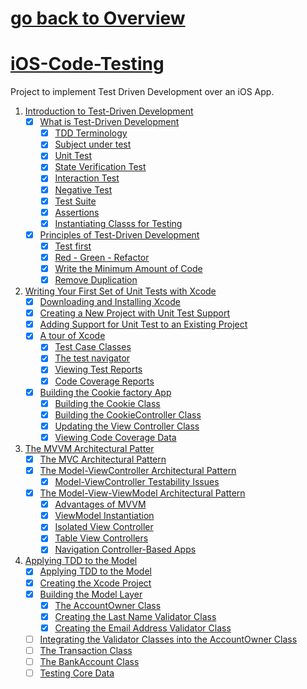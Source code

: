 # [go back to Overview](https://github.com/c4arl0s#test-driven-development-on-ios)

# [iOS-Code-Testing](https://github.com/c4arl0s/iOS-Code-Testing#go-back-to-overview)

Project to implement Test Driven Development over an iOS App.

1. [Introduction to Test-Driven Development](https://github.com/c4arl0s/1-Introduction-to-Test-Driven-Development#1-introduction-to-test-driven-development-1)
     - [x] [What is Test-Driven Development](https://github.com/c4arl0s/1-Introduction-to-Test-Driven-Development#what-is-test-driven-development)
        + [x] [TDD Terminology](https://github.com/c4arl0s/1-Introduction-to-Test-Driven-Development#-tdd-terminology)
        + [x] [Subject under test](https://github.com/c4arl0s/1-Introduction-to-Test-Driven-Development#-subject-under-test)
        + [x] [Unit Test](https://github.com/c4arl0s/1-Introduction-to-Test-Driven-Development#-unit-test)
        + [x] [State Verification Test](https://github.com/c4arl0s/1-Introduction-to-Test-Driven-Development#-state-verification-test) 
        + [x] [Interaction Test](https://github.com/c4arl0s/1-Introduction-to-Test-Driven-Development#-interaction-test)
        + [x] [Negative Test](https://github.com/c4arl0s/1-Introduction-to-Test-Driven-Development#-negative-test)
        + [x] [Test Suite](https://github.com/c4arl0s/1-Introduction-to-Test-Driven-Development#-test-suite)
        + [x] [Assertions](https://github.com/c4arl0s/1-Introduction-to-Test-Driven-Development#-assertions)
        + [x] [Instantiating Classs for Testing](https://github.com/c4arl0s/1-Introduction-to-Test-Driven-Development#-instantiating-class-for-testing)
     - [x] [Principles of Test-Driven Development](https://github.com/c4arl0s/1-Introduction-to-Test-Driven-Development#--principles-of-test-driven-development)
        + [x] [Test first](https://github.com/c4arl0s/1-Introduction-to-Test-Driven-Development#-test-first)
        + [x] [Red - Green - Refactor](https://github.com/c4arl0s/1-Introduction-to-Test-Driven-Development#-red---green---refactor)
        + [x] [Write the Minimum Amount of Code](https://github.com/c4arl0s/1-Introduction-to-Test-Driven-Development#-write-the-minimum-amount-of-code)
        + [x] [Remove Duplication](https://github.com/c4arl0s/1-Introduction-to-Test-Driven-Development#-remove-duplication)
2. [Writing Your First Set of Unit Tests with Xcode](https://github.com/c4arl0s/2-Writing-Your-First-Set-of-Unit-Tests-with-Xcode#2-writing-your-first-set-of-unit-tests-with-xcode---content)
     - [x] [Downloading and Installing Xcode](https://github.com/c4arl0s/2-Writing-Your-First-Set-of-Unit-Tests-with-Xcode#--downloading-and-installing-xcode)
     - [x] [Creating a New Project with Unit Test Support](https://github.com/c4arl0s/2-Writing-Your-First-Set-of-Unit-Tests-with-Xcode#--creating-a-new-project-with-unit-test-support)
     - [x] [Adding Support for Unit Test to an Existing Project](https://github.com/c4arl0s/2-Writing-Your-First-Set-of-Unit-Tests-with-Xcode#--adding-support-for-unit-test-to-an-existing-project)
     - [x] [A tour of Xcode](https://github.com/c4arl0s/2-Writing-Your-First-Set-of-Unit-Tests-with-Xcode#--a-tour-of-xcode)
        + [x] [Test Case Classes](https://github.com/c4arl0s/2-Writing-Your-First-Set-of-Unit-Tests-with-Xcode#-test-case-classes)
        + [x] [The test navigator](https://github.com/c4arl0s/2-Writing-Your-First-Set-of-Unit-Tests-with-Xcode#-the-test-navigator)
        + [x] [Viewing Test Reports](https://github.com/c4arl0s/2-Writing-Your-First-Set-of-Unit-Tests-with-Xcode#-viewing-test-reports)
        + [x] [Code Coverage Reports](https://github.com/c4arl0s/2-Writing-Your-First-Set-of-Unit-Tests-with-Xcode#-code-coverage-reports)
    - [x] [Building the Cookie factory App](https://github.com/c4arl0s/2-Writing-Your-First-Set-of-Unit-Tests-with-Xcode#--building-the-cookie-factory-app)
        + [x] [Building the Cookie Class](https://github.com/c4arl0s/2-Writing-Your-First-Set-of-Unit-Tests-with-Xcode#-building-the-cookie-class)
        + [x] [Building the CookieController Class](https://github.com/c4arl0s/2-Writing-Your-First-Set-of-Unit-Tests-with-Xcode#-building-the-cookiecontroller-class)
        + [x] [Updating the View Controller Class](https://github.com/c4arl0s/2-Writing-Your-First-Set-of-Unit-Tests-with-Xcode#-updating-the-view-controller-class)
        + [x] [Viewing Code Coverage Data](https://github.com/c4arl0s/2-Writing-Your-First-Set-of-Unit-Tests-with-Xcode#-viewing-code-coverage-data)
3. [The MVVM Architectural Patter](https://github.com/c4arl0s/3-The-MVVM-Architectural-Pattern#3-the-mvvm-architectural-pattern---content)
    - [x] [The MVC Architectural Pattern](https://github.com/c4arl0s/3-The-MVVM-Architectural-Pattern#3-the-mvvm-architectural-pattern)
    - [x] [The Model-ViewController Architectural Pattern](https://github.com/c4arl0s/3-The-MVVM-Architectural-Pattern#--the-mvc-architectural-pattern)
        - [x] [Model-ViewController Testability Issues](https://github.com/c4arl0s/3-The-MVVM-Architectural-Pattern#-model-viewcontroller-testability-issues)
    - [x] [The Model-View-ViewModel Architectural Pattern](https://github.com/c4arl0s/3-The-MVVM-Architectural-Pattern#--the-model-view-viewmodel-architectural-pattern)
        - [x] [Advantages of MVVM](https://github.com/c4arl0s/3-The-MVVM-Architectural-Pattern#-advantages-of-mvvm)
        - [x] [ViewModel Instantiation](https://github.com/c4arl0s/3-The-MVVM-Architectural-Pattern#-viewmodel-instantiation)
        - [x] [Isolated View Controller](https://github.com/c4arl0s/3-The-MVVM-Architectural-Pattern#-isolated-view-controller)
        - [x] [Table View Controllers](https://github.com/c4arl0s/3-The-MVVM-Architectural-Pattern#-table-view-controllers)
        - [x] [Navigation Controller-Based Apps](https://github.com/c4arl0s/3-The-MVVM-Architectural-Pattern#-navigation-controller-based-apps)
4. [Applying TDD to the Model](https://github.com/c4arl0s/4-Applying-TDD-to-the-Model#4-applying-tdd-to-the-model---content)
    - [x] [Applying TDD to the Model](https://github.com/c4arl0s/4-Applying-TDD-to-the-Model#applying-tdd-to-the-model)
    - [x] [Creating the Xcode Project](https://github.com/c4arl0s/4-Applying-TDD-to-the-Model#creating-the-xcode-project)
    - [x] [Building the Model Layer](https://github.com/c4arl0s/4-Applying-TDD-to-the-Model#building-the-model-layer)
        + [x] [The AccountOwner Class](https://github.com/c4arl0s/4-Applying-TDD-to-the-Model#the-accountowner-class)
        + [x] [Creating the Last Name Validator Class](https://github.com/c4arl0s/4-Applying-TDD-to-the-Model#creating-the-last-name-validator-class)
        + [x] [Creating the Email Address Validator Class](https://github.com/c4arl0s/4-Applying-TDD-to-the-Model#creating-the-email-address-validator-class)
    - [ ] [Integrating the Validator Classes into the AccountOwner Class](https://github.com/c4arl0s/4-Applying-TDD-to-the-Model#integrating-the-validator-classes-into-the-accountowner-class)
    - [ ] [The Transaction Class](https://github.com/c4arl0s/4-Applying-TDD-to-the-Model#the-transaction-class)
    - [ ] [The BankAccount Class](https://github.com/c4arl0s/4-Applying-TDD-to-the-Model#the-bankaccount-class)
    - [ ] [Testing Core Data](https://github.com/c4arl0s/4-Applying-TDD-to-the-Model#testing-core-data)
<!--- 5. [Applying TDD to View Controllers]()
     - [ ] [Application Architecture]()
         + [ ] [Creating The Xcode Project]()
         + [ ] [Building the User Interface Layer]()
         + [ ] [Building the Signup View Controller Scene]()
         + [ ] [Creating a Segue Between the Login Scene and Signup Scene]()
     - [Building the Model Layer]()
         + [ ] [The LoginModel Class]()
         + [ ] [The SignupModel Class]()
     - [Building the ViewModel Layer]()
         + [ ] [The LoginViewModel Class]()
         + [ ] [View Model - View Controller Binding]()
         + [ ] [Building the performInitialViewSetup Method]()
         + [ ] [Building the userNameDidEndOnExit Method]()
         + [ ] [Building the passwordDidEndOnExit Method]()
         + [ ] [Building the userNameUpdated Method]()
         + [ ] [Building the passwordUpdated Method]()
         + [ ] [Building the Login Method]()
         + [ ] [Creating the Mock Login Controller Class]()
         + [ ] [Updating the LoginViewModel Class]()
         + [ ] [The SignupViewModel Class]()
     - [Connecting the View Controller to the View Model]()
         + [ ] [Binding the Login View Controller class to the View Model]()
         + [ ] [Calling the performInitialSetup Method of the View Model from the View Controller]()
         + [ ] [Calling the userNameDidEndOnExit Method of the View Model from the View Controller]()
         + [ ] [calling the passwordDidEndOnExit Method of the View Model from the View Controller]()
         + [ ] [Calling the Login Method of the View Model from the View Controller]()
         + [ ] [Calling the userNameUpdated and passwordUpdated Methods of the View Model from the View Controller]()
         + [ ] [Binding the Signup View Controller Class to the View Model]()
 6. [Applying TDD to Collection View Controllers]()
     - [ ] [Application Architecture]()
     - [ ] [Creating the Xcode Project]()
     - [ ] [Adding Resources to the Project]()
     - [ ] [Building the User Interface Layer]()
         + [ ] [Creating New Classes]()
         + [ ] [Building the Collection View Controller Scene]()
         + [ ] [Adding a Section Header Accessory View]()    
         + [ ] [Building the Collection View Cell]()
     - [Building the Model Layer]()
         + [ ] [The Photo Class]()
         + [ ] [The City Class]()
         + [ ] [The Album Class]()
     - [Building the ViewModel Layer]()
         + [ ] [The Collection ViewModel Class]()
         + [ ] [View Model - View Controller Binding]()
         + [ ] [Testing the performInitialViewSetup Method]()
         + [ ] [Testing the numberOfSections Method]()
         + [ ] [Testing the numberOfItemsInSection Method]()
         + [ ] [Testing the cellViewModel Method]()
         + [ ] [Testing headerViewModel Method]()
         + [ ] [The CollectionViewCellViewModel Class]()
         + [ ] [The CollectionViewSectionHeaderViewModel Class]()
     - [Binding the View Layer to the View Model]()
         + [ ] Binding the CollectionViewCell to the View Model]()
         + [ ] Binding the CollectionViewSectionHeader Class to the View Model]()
 7. [Testing URL Session]()
     - [ ] [Strategies for Testing The Networking Layer]()
     - [ ] [Preparing the PhotoBook Project]()
     - [ ] [Remote Content Specification]()
     - [ ] [Configuring Application Transport Security]()
     - [ ] [Building the Networking Layer]()  
         + [ ] [Creating the ServiceController Class]()
         + [ ] [Creating the MockURLSession Class]()
         + [ ] [Creating the MockURLSessionDataTask Class]()
     - [Updating the Model Layer]()
         + [ ] [Updating the Album Class]()
         + [ ] [Writing New Tests for the `load()` Method]()
         + [ ] [Creating the MockServiceController Class]()
         + [ ] [Modifying the Album Class]()
         + [ ] [Updating the Photo Class]()
         + [ ] [Writing New Tests for the Photo Class]()
         + [ ] [Creating the MockPhoto Class]()
         + [ ] [Modifying the Photo Class]()
         + [ ] [Creating the DownloadListenerProtocol.swift file]()
         + [ ] [Creating the MockDownloadListener Class]()
     - [Updating the View Model Layer]()
         + [ ] [Updates to the Collection View Model]()
         + [ ] [Updates to the Collection View Cell View Model]()
     - [Updating the View Layer]()
         + [ ] [Updates to the Collection View Cell]()
 8. [Working with Legacy Code]()
     - [ ] [Splitting a Large Class]()
     - [ ] [Adding Functionality to an Existing Class]()
         + [ ] [Encapsulate Using Classes and Methods]()
         + [ ] [Rename and Replace]()
         + [ ] [Decorators]()
     - [ ] [Decoupling Classes Using Protocols]()
     - [ ] [Using Dependency Injection to Create More Testable Code]()
 9. [Continuous Integration]()
     - [ ] [Installing cacOS Server]()
         + [ ] [Launching macOS Server]()
         + [ ] [Setting Up Access for Team Members]()
         + [ ] [Starting Xcode Server]()
         + [ ] [Configuring Xcode Server]()
         + [ ] [Xcode Version]()
         + [ ] [Apple Developer Teams]()
         + [ ] [Development Devices]()
         + [ ] [Repositories]()
         + [ ] [Creating a New Git Repository on Xcode Server]()
     - [Configuring Xcode]()
         + [ ] [Adding Xcode Server Credentials to Xcode]()
         + [ ] [Clone an Existing Local Repository to Xcode Server]()
         + [ ] [Clone a Git Repository from Xcode Server]()
         + [ ] [Cloning a Git Repository from GitHub]()
     - [Creating and Integrating Bots]()
         + [ ] [Create a Bot]()
         + [ ] [Integrate a Bot]()
 10. [Introduction to Behavior-Driven Development]()
     - [ ] [What is Behavior Driven Development]()
     - [ ] [The Difference between BDD and TDD]()
         + [ ] [Bussiness Requirements and User Scenarios]()
         + [ ] [Anatomy of a Quick Test Case]()
 11. [Installing Quick]()
     - [ ] [Adding Quick to an Xcode Project Using CocoaPods]()
     - [ ] [Adding Quick to an Xcode Project Carthage]()
 12. [Applying TDD and BDD Techniques]()
     - [ ] [Reviewing the Business Requirements]()
     - [ ] [High-Level Application Architecture]()
     - [ ] [Creating The Xcode Project]()
     - [ ] [Adding Resources to the Project]() 
         + [ ] [Building the User Interface Layer]()
     - [Writing BDD test with Quick]() 
         + [ ] [Examining the BDD Test for Scenario Number 3]()
         + [ ] [Examining the BDD Test for Scenario Number 5]()
         + [ ] [Examining the BDD test for Scenario Number 8]()
         + [ ] [Examining the BDD test for Scenario Number 9]()
         + [ ] [Creating stub Objects]()
         + [ ] [Adding The Restaurant Data File to the Project]()
         + [ ] [Examining the Remaining Compilation Errors]()
     - [Building the Model Layer]()
     - [Building the ViewModel Layer]()
         + [ ] [The SearchViewModel Class]()
         + [ ] [The RestaurantTableViewModel Class]()
         + [ ] [The RestaurantTableViewCellViewModel Class]()
     - [ ] [View Controller to View Model Binding]()
     - [ ] [Summary]()
 13. [Testing the User Interface]()
     - [ ] [Adding Support for UI Testing to your project]()
     - [ ] [New Projects]()
     - [ ] [Existing Projects]()    
     - [ ] [UI Test Classes]()
     - [ ] [Creating New Test Classes]()   
     - [ ] [Changes to XCTest to Support UI Testing]()
     - [ ] [XCUIApplication]()
     - [ ] [XCUIDevice]()
         + [ ] [XCUIElement, XCUIElementAttributes]()
     - [ ] [XCUIElementAttributes]()
     - [ ] [XCUIElementQuery and XCUIElementTypeQueryProvider]()
     - [ ] [Assertions]()
     - [ ] [UI Recordings]()
     - [ ] [Waiting Before Asserting]()
     - [ ] [Putting It All Together]()
---> 
